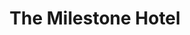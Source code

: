 ---
title:			"The Milestone Hotel"
post_path:	2017-11-12-london-the-milestone-hotel
date_start:	2017/11/12
date_end:		2017/11/19
metadata:
  - year: 2017
  - type: hotel
  - cities:
      - London
  - countries:
      - England
  - continents:
      - Europe
  - regions:
      - Europe
photos:
  - ext:		01.jpg
    class:	horizontal
---